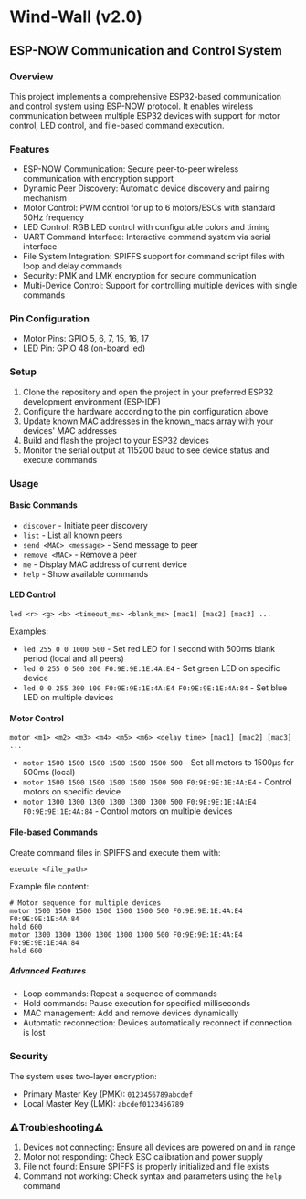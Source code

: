 # Wind-Wall (v2.0)
## ESP-NOW Communication and Control System

### Overview
This project implements a comprehensive ESP32-based communication and control system using ESP-NOW protocol. It enables wireless communication between multiple ESP32 devices with support for motor control, LED control, and file-based command execution.

### Features
* ESP-NOW Communication: Secure peer-to-peer wireless communication with encryption support
* Dynamic Peer Discovery: Automatic device discovery and pairing mechanism
* Motor Control: PWM control for up to 6 motors/ESCs with standard 50Hz frequency
* LED Control: RGB LED control with configurable colors and timing
* UART Command Interface: Interactive command system via serial interface
* File System Integration: SPIFFS support for command script files with loop and delay commands
* Security: PMK and LMK encryption for secure communication
* Multi-Device Control: Support for controlling multiple devices with single commands

### Pin Configuration
* Motor Pins: GPIO 5, 6, 7, 15, 16, 17
* LED Pin: GPIO 48 (on-board led)

### Setup
1. Clone the repository and open the project in your preferred ESP32 development environment (ESP-IDF)
2. Configure the hardware according to the pin configuration above
3. Update known MAC addresses in the known_macs array with your devices' MAC addresses
4. Build and flash the project to your ESP32 devices
5. Monitor the serial output at 115200 baud to see device status and execute commands

### Usage
#### Basic Commands
* `discover` - Initiate peer discovery
* `list` - List all known peers
* `send <MAC> <message>` - Send message to peer
* `remove <MAC>` - Remove a peer
* `me` - Display MAC address of current device
* `help` - Show available commands

#### LED Control
```
led <r> <g> <b> <timeout_ms> <blank_ms> [mac1] [mac2] [mac3] ...
```
Examples:
* `led 255 0 0 1000 500` - Set red LED for 1 second with 500ms blank period (local and all peers)
* `led 0 255 0 500 200 F0:9E:9E:1E:4A:E4` - Set green LED on specific device
* `led 0 0 255 300 100 F0:9E:9E:1E:4A:E4 F0:9E:9E:1E:4A:84` - Set blue LED on multiple devices

#### Motor Control
```
motor <m1> <m2> <m3> <m4> <m5> <m6> <delay time> [mac1] [mac2] [mac3] ...
```
* `motor 1500 1500 1500 1500 1500 1500 500` - Set all motors to 1500μs for 500ms (local)
* `motor 1500 1500 1500 1500 1500 1500 500 F0:9E:9E:1E:4A:E4` - Control motors on specific device
* `motor 1300 1300 1300 1300 1300 1300 500 F0:9E:9E:1E:4A:E4 F0:9E:9E:1E:4A:84` - Control motors on multiple devices

#### File-based Commands
Create command files in SPIFFS and execute them with:
```
execute <file_path>
```
Example file content:
```
# Motor sequence for multiple devices
motor 1500 1500 1500 1500 1500 1500 500 F0:9E:9E:1E:4A:E4 F0:9E:9E:1E:4A:84
hold 600
motor 1300 1300 1300 1300 1300 1300 500 F0:9E:9E:1E:4A:E4 F0:9E:9E:1E:4A:84
hold 600
```

##### Advanced Features
* Loop commands: Repeat a sequence of commands
* Hold commands: Pause execution for specified milliseconds
* MAC management: Add and remove devices dynamically
* Automatic reconnection: Devices automatically reconnect if connection is lost

### Security
The system uses two-layer encryption:
* Primary Master Key (PMK): `0123456789abcdef`
* Local Master Key (LMK): `abcdef0123456789`

### ⚠️Troubleshooting⚠️
1. Devices not connecting: Ensure all devices are powered on and in range
2. Motor not responding: Check ESC calibration and power supply
3. File not found: Ensure SPIFFS is properly initialized and file exists
4. Command not working: Check syntax and parameters using the `help` command
